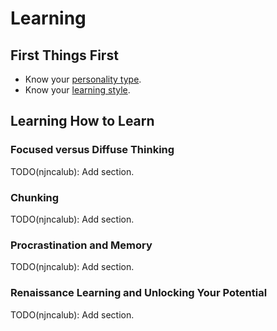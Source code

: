 # Learning

## First Things First

* Know your [personality type](https://www.16personalities.com).
* Know your [learning style](https://www.learning-styles-online.com/inventory/questions.php).

## Learning How to Learn

### Focused versus Diffuse Thinking

TODO(njncalub): Add section.

### Chunking

TODO(njncalub): Add section.

### Procrastination and Memory

TODO(njncalub): Add section.

### Renaissance Learning and Unlocking Your Potential

TODO(njncalub): Add section.
